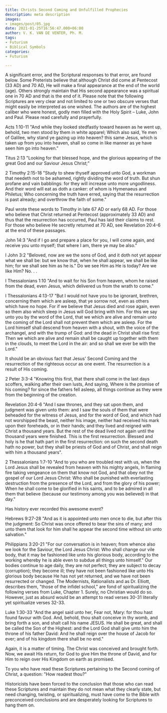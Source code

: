 ```yaml
---
title: Christs Second Coming and Unfulfilled Prophecies
description: meta description
images:
- images/post/05.jpg
date: 2021-01-25T16:56:47.000+06:00
author: V. K. VAN DE VENTER, Ph. M.
tags:
- Futurism
- Biblical Symbols
categories:
- Futurism

---
```

A significant error, and the Scriptural responses to that error, are found below.
Some Preterists believe that although Christ did come at Pentecost (33 AD) and 70 AD, He will make a final appearance at the end of the world (age). Others strongly maintain that His second appearance was a spiritual one in 70 AD and that is the end of it.
Please note that the following Scriptures are very clear and not limited to one or two obscure verses that might easily be interpreted as one wished. The authors are of the highest caliber who were honest, godly men filled with the Holy Spirit – Luke, John and Paul. Please read carefully and prayerfully.


Acts 1:10-11
"And while they looked stedfastly toward heaven as he went up, behold, two men stood by them in white apparel; Which also said, Ye men of Galilee, why stand ye gazing up into heaven? this same Jesus, which is taken up from you into heaven, shall so come in like manner as ye have seen him go into heaven."

Titus 2:13
"Looking for that blessed hope, and the glorious appearing of the great God and our Saviour Jesus Christ;"

2 Timothy 2:15-18
"Study to shew thyself approved unto God, a workman that needeth not to be ashamed, rightly dividing the word of truth. But shun profane and vain babblings: for they will increase unto more ungodliness. And their word will eat as doth a canker: of whom is Hymenaeus and Philetus; Who concerning the truth have erred, saying that the resurrection is past already; and overthrow the faith of some."

Paul wrote these words to Timothy in late 67 AD or early 68 AD. For those who believe that Christ returned at Pentecost (approximately 33 AD) and thus that the resurrection has occurred, Paul has laid their claims to rest. For those who believe He secretly returned at 70 AD, see Revelation 20:4-6 at the end of these passages.

John 14:3
"And if I go and prepare a place for you, I will come again, and receive you unto myself; that where I am, there ye may be also."

I John 3:2
"Beloved, now are we the sons of God, and it doth not yet appear what we shall be: but we know that, when he shall appear, we shall be like him; for we shall see him as he is."
Do we see Him as He is today? Are we like Him? No. . .

I Thessalonians 1:10
"And to wait for his Son from heaven, whom he raised from the dead, even Jesus, which delivered us from the wrath to come."

I Thessalonians 4:13-17
"But I would not have you to be ignorant, brethren, concerning them which are asleep, that ye sorrow not, even as others which have no hope. For if we believe that Jesus died and rose again, even so them also which sleep in Jesus will God bring with him. For this we say unto you by the word of the Lord, that we which are alive and remain unto the coming of the Lord shall not prevent them which are asleep. For the Lord himself shall descend from heaven with a shout, with the voice of the archangel, and with the trump of God: and the dead in Christ shall rise first: Then we which are alive and remain shall be caught up together with them in the clouds, to meet the Lord in the air: and so shall we ever be with the Lord."

It should be an obvious fact that Jesus' Second Coming and the resurrection of the righteous occur as one event. The resurrection is a result of His coming.

2 Peter 3:3-4
"Knowing this first, that there shall come in the last days scoffers, walking after their own lusts, And saying, Where is the promise of his coming? for since the fathers fell asleep, all things continue as they were from the beginning of the creation.

Revelation 20:4-6
"And I saw thrones, and they sat upon them, and judgment was given unto them: and I saw the souls of them that were beheaded for the witness of Jesus, and for the word of God, and which had not worshipped the beast, neither his image, neither had received his mark upon their foreheads, or in their hands; and they lived and reigned with Christ a thousand years. But the rest of the dead lived not again until the thousand years were finished. This is the first resurrection. Blessed and holy is he that hath part in the first resurrection: on such the second death hath no power, but they shall be priests of God and of Christ, and shall reign with him a thousand years".

2 Thessalonians 1:7-10 "And to you who are troubled rest with us, when the Lord Jesus shall be revealed from heaven with his mighty angels, In flaming fire taking vengeance on them that know not God, and that obey not the gospel of our Lord Jesus Christ: Who shall be punished with everlasting destruction from the presence of the Lord, and from the glory of his power; When he shall come to be glorified in his saints, and to be admired in all them that believe (because our testimony among you was believed) in that day."

Has history ever recorded this awesome event?

Hebrews 9:27-28 "And as it is appointed unto men once to die, but after this the judgment: So Christ was once offered to bear the sins of many; and unto them that look for him shall he appear the second time without sin unto salvation." 

Philippians 3:20-21
"For our conversation is in heaven; from whence also we look for the Saviour, the Lord Jesus Christ: Who shall change our vile body, that it may be fashioned like unto his glorious body, according to the working whereby he is able even to subdue all things unto himself."
Our bodies continue to age daily, they are not perfect; they are subject to decay (corruption); they become ill; they have not been fashioned like unto His glorious body because He has not yet returned, and we have not been resurrected or changed.
The Modernists, Rationalists and as Dr. Elliott, describes them, "those of the infidel school," are fond of spiritualizing the following verses from Luke, Chapter 1. Surely, no Christian would do so. However, just as absurd would be an attempt to read verses 30-31 literally yet spiritualize verses 32-33.

Luke 1:30-33
"And the angel said unto her, Fear not, Mary: for thou hast found favour with God. And, behold, thou shalt conceive in thy womb, and bring forth a son, and shalt call his name JESUS. He shall be great, and shall be called the Son of the Highest: and the Lord God shall give unto him the throne of his father David: And he shall reign over the house of Jacob for ever; and of his kingdom there shall be no end."

Again, it is a matter of timing. The Christ was conceived and brought forth. Now, we await His return, for God to give Him the throne of David, and for Him to reign over His Kingdom on earth as promised.

To you who have read these Scriptures pertaining to the Second coming of Christ, a question: "How readest thou?"

Historicists have been forced to the conclusion that those who can read these Scriptures and maintain they do not mean what they clearly state, but need changing, twisting, or spiritualizing, must have come to the Bible with preconceived conclusions and are desperately looking for Scriptures to hang them on.
